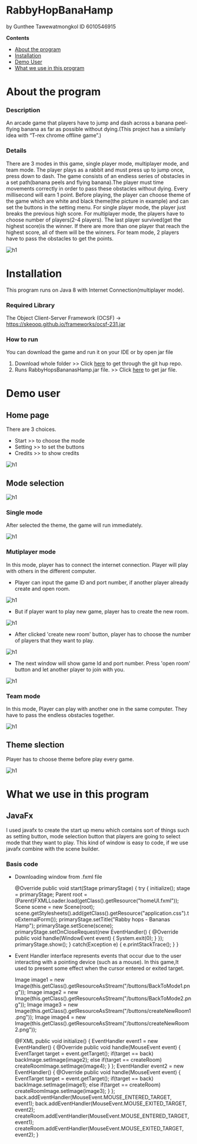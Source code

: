 # RabbyHopBanaHamp
by Gunthee Tawewatmongkol ID 6010546915

**Contents**
- [About the program](#about-the-program)
- [Installation](#installation)
- [Demo User](#demo-user)
- [What we use in this program](#what-we-use-in-this-program)

# About the program
### Description
   An arcade game that players have to jump and dash across a banana peel-flying banana as far as 
possible without dying.(This project has a similarly idea with “T-rex chrome offline game”.)

### Details
   There are 3 modes in this game, single player mode, multiplayer mode, and team mode. The player 
plays as a rabbit and must press up to jump once, press down to dash. The game consists of an endless 
series of obstacles in a set path(banana peels and flying banana).The player must time movements 
correctly in order to pass these obstacles without dying. Every millisecond will earn 1 point.
Before playing, the player can choose theme of the game which are white and black theme(the picture 
in example) and can set the buttons in the setting menu.
	For single player mode, the player just breaks the previous high score.
	For multiplayer mode, the players have to choose number of players(2-4 players). The last player 
survived(get the highest score)is the winner. If there are more than one player that reach the highest 
score, all of them will be the winners.
	For team mode, 2 players have to pass the obstacles to get the points.

![h1](imageReadMe/pps1.jpg)

# Installation
This program runs on Java 8 with Internet Connection(multiplayer mode).
### Required Library
The Object Client-Server Framework (OCSF) -> https://skeoop.github.io/frameworks/ocsf-231.jar
### How to run
You can download the game and run it on your IDE or by open jar file 
1. Download whole folder >> 
   Click [here](https://github.com/KameriiJ/RabbyHopBananasHamp) to get through the git hup repo.
2. Runs RabbyHopsBananasHamp.jar file. >> Click [here](https://drive.google.com/open?id=1dXeLXxuFR0LmIn9afgVDqQBQJIPGPBGj) to get jar file.

# Demo user
## Home page
There are 3 choices.
- Start >> to choose the mode
- Setting >> to set the buttons
- Credits >> to show credits

![h1](imageReadMe/01.gif)

## Mode selection
![h1](imageReadMe/02.gif)

### Single mode
After selected the theme, the game will run immediately.

![h1](imageReadMe/08.gif)

### Mutiplayer mode
In this mode, player has to connect the internet connection. Player will play with others in
the different computer.

- Player can input the game ID and port number, if another player already create and open room.

![h1](imageReadMe/04.gif)
 
 
- But if player want to play new game, player has to create the new room.

![h1](imageReadMe/05.gif)
  
  
- After clicked 'create new room' button, player has to choose the number of players that they want to play.

![h1](imageReadMe/06.gif)


- The next window will show game Id and port number. Press 'open room' button and let another player to join with you.

![h1](imageReadMe/07.gif)


### Team mode
In this mode, Player can play with another one in the same computer. They have to pass the endless obstacles together.

![h1](imageReadMe/09.gif)

## Theme slection
Player has to choose theme before play every game.

![h1](imageReadMe/03.gif)

# What we use in this program

## JavaFx
I used javafx to create the start up menu which contains sort of things such as setting button, mode selection button that players are going to select mode that they want to play. This kind of window is easy to code, if we use javafx combine with the scene builder.

### Basis code
- Downloading window from .fxml file

	@Override
	public void start(Stage primaryStage) {
		try {
			initialize();
			stage = primaryStage;
			Parent root = (Parent)FXMLLoader.load(getClass().getResource("homeUI.fxml"));
			Scene scene = new Scene(root);
			scene.getStylesheets().add(getClass().getResource("application.css").toExternalForm());
			primaryStage.setTitle("Rabby hops - Bananas Hamp");
			primaryStage.setScene(scene);
			primaryStage.setOnCloseRequest(new EventHandler<WindowEvent>() {
				@Override
				public void handle(WindowEvent event) {
					System.exit(0);
				}
			});
			primaryStage.show();
		} catch(Exception e) {
			e.printStackTrace();
		}
	}
	
- Event Handler <Mouse Event> interface represents events that occur due to the user interacting with a pointing device 
(such as a mouse). In this game,It used to present some effect when the cursor entered or exited target.

	Image image1 = new Image(this.getClass().getResourceAsStream("/buttons/BackToMode1.png"));
	Image image2 = new Image(this.getClass().getResourceAsStream("/buttons/BackToMode2.png"));
	Image image3 = new Image(this.getClass().getResourceAsStream("/buttons/createNewRoom1.png"));
	Image image4 = new Image(this.getClass().getResourceAsStream("/buttons/createNewRoom2.png"));
	
	@FXML
	public void initialize() {
		EventHandler<MouseEvent> event1 = new EventHandler<MouseEvent>() {
			@Override
			public void handle(MouseEvent event) {
				EventTarget target = event.getTarget();
				if(target == back) backImage.setImage(image2);
				else if(target == createRoom) createRoomImage.setImage(image4);
			}
		};
		EventHandler<MouseEvent> event2 = new EventHandler<MouseEvent>() {
			@Override
			public void handle(MouseEvent event) {
				EventTarget target = event.getTarget();
				if(target == back) backImage.setImage(image1);
				else if(target == createRoom) createRoomImage.setImage(image3);
			}
		};
		back.addEventHandler(MouseEvent.MOUSE_ENTERED_TARGET, event1);
		back.addEventHandler(MouseEvent.MOUSE_EXITED_TARGET, event2);
		createRoom.addEventHandler(MouseEvent.MOUSE_ENTERED_TARGET, event1);
		createRoom.addEventHandler(MouseEvent.MOUSE_EXITED_TARGET, event2);
	}







